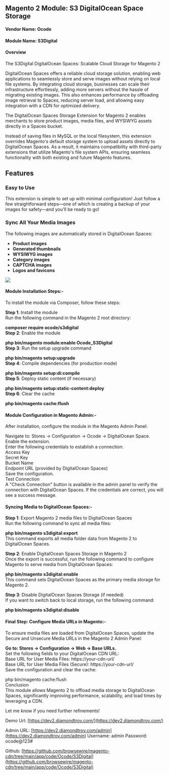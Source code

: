 Magento 2 Module: S3 DigitalOcean Space Storage
-----------------------------------------------

#### **Vendor Name: Ocode**

#### **Module Name: S3Digital**

#### Overview 

The S3Digital DigitalOcean Spaces: Scalable Cloud Storage for Magento 2

DigitalOcean Spaces offers a reliable cloud storage solution, enabling web applications to seamlessly store and serve images without relying on local file systems. By integrating cloud storage, businesses can scale their infrastructure effortlessly, adding more servers without the hassle of migrating existing images. This also enhances performance by offloading image retrieval to Spaces, reducing server load, and allowing easy integration with a CDN for optimized delivery.

The DigitalOcean Spaces Storage Extension for Magento 2 enables merchants to store product images, media files, and WYSIWYG assets directly in a Spaces bucket.

Instead of saving files in MySQL or the local filesystem, this extension overrides Magento's default storage system to upload assets directly to DigitalOcean Spaces. As a result, it maintains compatibility with third-party extensions that utilize Magento's file system APIs, ensuring seamless functionality with both existing and future Magento features.



## Features  

### Easy to Use  
This extension is simple to set up with minimal configuration! Just follow a few straightforward steps—one of which is creating a backup of your images for safety—and you'll be ready to go!  

### Sync All Your Media Images  
The following images are automatically stored in DigitalOcean Spaces:  

- **Product images**  
- **Generated thumbnails**  
- **WYSIWYG images**  
- **Category images**  
- **CAPTCHA images**  
- **Logos and favicons**  



![](https://workspace.ocode.co/media/attachments/0/3/3/9/eb04873a4011e0333be8123a33c17bcf8ab20c71ec1711e4cc72f07b2f21/screenshot-from-2025-02-05-11-33-25.png?token=Z6L_Xw%3An3Jf0ZRW5Jp39Alh0uwnV38F1DoQNPQQfwkXy6L9Rlbb8oDltBGDDOlurQ9VzzDGn-49JkoES2p2ITtY09fnwA#_taiga-refresh=userstory:1012)



####  Module Installation Steps:-

To install the module via Composer, follow these steps:

**Step 1**: Install the module     
Run the following command in the Magento 2 root directory:

**composer require ocode/s3digital**   
**Step 2**: Enable the module

**php bin/magento module:enable Ocode\_S3Digital**   
**Step 3**: Run the setup upgrade command

**php bin/magento setup:upgrade**   
**Step 4**: Compile dependencies (for production mode)

**php bin/magento setup:di:compile**   
**Step 5**: Deploy static content (if necessary)

**php bin/magento setup:static-content:deploy**   
**Step 6**: Clear the cache

**php bin/magento cache:flush**

####  Module Configuration in Magento Admin:-

After installation, configure the module in the Magento Admin Panel:

Navigate to: Stores -> Configuration -> Ocode -> DigitalOcean Space.     
Enable the extension.     
Enter the following credentials to establish a connection:     
Access Key     
Secret Key     
Bucket Name     
Endpoint URL (provided by DigitalOcean Spaces)     
Save the configuration.     
Test Connection     
A "Check Connection" button is available in the admin panel to verify the connection with DigitalOcean Spaces. If the credentials are correct, you will see a success message.

####  Syncing Media to DigitalOcean Spaces:-

**Step 1**: Export Magento 2 media files to DigitalOcean Spaces     
Run the following command to sync all media files:

**php bin/magento s3digital:export**   
This command exports all media folder data from Magento 2 to DigitalOcean Spaces.

**Step 2**: Enable DigitalOcean Spaces Storage in Magento 2     
Once the export is successful, run the following command to configure Magento to serve media from DigitalOcean Spaces:

**php bin/magento s3digital:enable**   
This command sets DigitalOcean Spaces as the primary media storage for Magento 2.

**Step 3**: Disable DigitalOcean Spaces Storage (if needed)     
If you want to switch back to local storage, run the following command:

**php bin/magento s3digital:disable**

####  Final Step: Configure Media URLs in Magento:-

To ensure media files are loaded from DigitalOcean Spaces, update the Secure and Unsecure Media URLs in the Magento 2 Admin Panel:

**Go to: Stores -> Configuration -> Web -> Base URLs.**   
Set the following fields to your DigitalOcean CDN URL:     
Base URL for User Media Files: https://your-cdn-url/     
Base URL for User Media Files (Secure): https://your-cdn-url/     
Save the configuration and clear the cache:

php bin/magento cache:flush     
Conclusion     
This module allows Magento 2 to offload media storage to DigitalOcean Spaces, significantly improving performance, scalability, and load times by leveraging a CDN.

Let me know if you need further refinements!

Demo Url: [https://dev2.diamondtrov.com/](https://dev2.diamondtrov.com/)

Admin URL: [https://dev2.diamondtrov.com/admin](https://dev2.diamondtrov.com/admin)
Username: admin
Password: ocode@123#

Github:  [https://github.com/browsewire/magento-cdn/tree/main/app/code/Ocode/S3Digital](https://github.com/browsewire/magento-cdn/tree/main/app/code/Ocode/S3Digital)